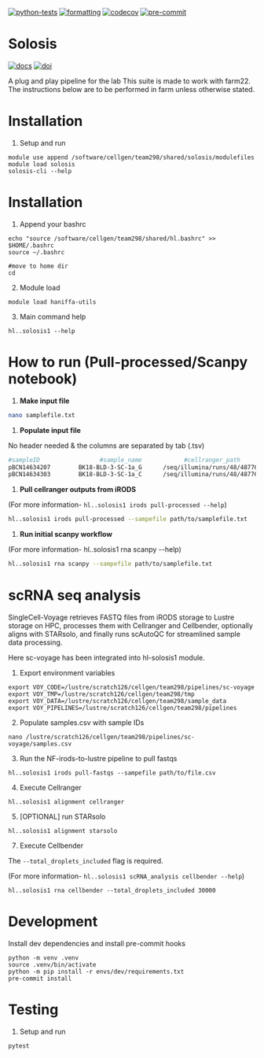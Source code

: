 [![python-tests](https://github.com/haniffalab/solosis/actions/workflows/tests-python.yml/badge.svg)](https://github.com/haniffalab/solosis/actions/workflows/tests-python.yml)
[![formatting](https://github.com/haniffalab/solosis/actions/workflows/precommit.yml/badge.svg)](https://github.com/haniffalab/solosis/actions/workflows/precommit.yml)
[![codecov](https://codecov.io/github/haniffalab/solosis/graph/badge.svg?token=V80FDINJOD)](https://codecov.io/github/haniffalab/solosis)
[![pre-commit](https://img.shields.io/badge/pre--commit-enabled-brightgreen?logo=pre-commit&logoColor=white)](https://haniffalab.github.io/solosis)

# Solosis

[![docs](https://img.shields.io/badge/Documentation-online-blue)](https://haniffalab.github.io/solosis)
[![doi](https://zenodo.org/badge/DOI/10.5281/zenodo.13950124.svg)](https://doi.org/10.5281/zenodo.13950124)

A plug and play pipeline for the lab
This suite is made to work with farm22. The instructions below are to be performed in farm unless otherwise stated.

# Installation

1. Setup and run

```
module use append /software/cellgen/team298/shared/solosis/modulefiles
module load solosis
solosis-cli --help
```

# Installation

1. Append your bashrc

```
echo "source /software/cellgen/team298/shared/hl.bashrc" >> $HOME/.bashrc
source ~/.bashrc

#move to home dir
cd
```

2. Module load

```
module load haniffa-utils
```

3. Main command help

```
hl..solosis1 --help
```

# How to run (Pull-processed/Scanpy notebook)

1. **Make input file** 

```bash
nano samplefile.txt
```

1. **Populate input file** 

No header needed & the columns are separated by tab (.tsv)

```bash
#sampleID				  #sample_name	  	  	  #cellranger_path 
pBCN14634207	    BK18-BLD-3-SC-1a_G      /seq/illumina/runs/48/48776/cellranger/cellranger720_multi_74ed2e8890a887c021241bade6189443
pBCN14634303	    BK18-BLD-3-SC-1a_C      /seq/illumina/runs/48/48776/cellranger/cellranger720_multi_74ed2e8890a887c021241bade6189443
```

1. **Pull cellranger outputs from iRODS**

(For more information- `hl..solosis1 irods pull-processed --help`)

```bash
hl..solosis1 irods pull-processed --sampefile path/to/samplefile.txt
```

1. **Run initial scanpy workflow**

(For more information- hl..solosis1 rna scanpy --help)

```bash
hl..solosis1 rna scanpy --sampefile path/to/samplefile.txt
```

# scRNA seq analysis

SingleCell-Voyage retrieves FASTQ files from iRODS storage to Lustre storage on HPC, processes them with Cellranger and Cellbender, optionally aligns with STARsolo, and finally runs scAutoQC for streamlined sample data processing. 

Here sc-voyage has been integrated into hl-solosis1 module.

1. Export environment variables

```
export VOY_CODE=/lustre/scratch126/cellgen/team298/pipelines/sc-voyage 
export VOY_TMP=/lustre/scratch126/cellgen/team298/tmp 
export VOY_DATA=/lustre/scratch126/cellgen/team298/sample_data 
export VOY_PIPELINES=/lustre/scratch126/cellgen/team298/pipelines
```

2. Populate samples.csv with sample IDs
```
nano /lustre/scratch126/cellgen/team298/pipelines/sc-voyage/samples.csv
```

3. Run the NF-irods-to-lustre pipeline to pull fastqs

```
hl..solosis1 irods pull-fastqs --sampefile path/to/file.csv
```

4. Execute Cellranger
```
hl..solosis1 alignment cellranger
```

5. [OPTIONAL] run STARsolo
```
hl..solosis1 alignment starsolo
```

7. Execute Cellbender

The ```--total_droplets_included``` flag is required.

(For more information- ```hl..solosis1 scRNA_analysis cellbender --help```)
```
hl..solosis1 rna cellbender --total_droplets_included 30000
```

# Development

Install dev dependencies and install pre-commit hooks

```
python -m venv .venv
source .venv/bin/activate
python -m pip install -r envs/dev/requirements.txt
pre-commit install
```

# Testing

1. Setup and run

```
pytest
```